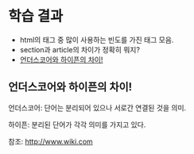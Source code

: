 <h1>학습 결과</h1>
<ul>
    <li>html의 태그 중 많이 사용하는 빈도를 가진 태그 모음.</li>
    <li style="red">section과 article의 차이가 정확히 뭐지?</li>
    <li><a href="#">언더스코어와 하이픈의 차이!</a></li>
</ul>

<div id="section1">
    <h2>언더스코어와 하이픈의 차이!</h2>
    <p>언더스코어: 단어는 분리되어 있으나 서로간 연결된 것을 의미.</p>
    <p>하이픈: 분리된 단어가 각각 의미를 가지고 있다.</p>
    <p>참조: <a href="#" target="_blank">http://www.wiki.com</a></p>
</div>